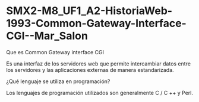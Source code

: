 # SMX2-M8_UF1_A2-HistoriaWeb-1993-Common-Gateway-Interface-CGI--Mar_Salon

Que es Common Gateway interface CGI

Es una interfaz de los servidores web que permite intercambiar datos entre los servidores y las aplicaciones externas de manera estandarizada.

¿Qué lenguaje se utiliza en programación?

Los lenguajes de programación utilizados son generalmente C / C ++ y Perl.



